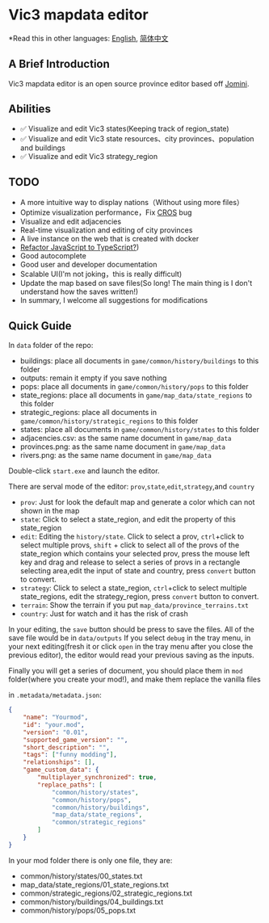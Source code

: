 # Vic3 mapdata editor

\*Read this in other languages: [English](README.md), [简体中文](README.zh-cn.md)

## A Brief Introduction

Vic3 mapdata editor is an open source province editor based off [Jomini](https://github.com/nickbabcock/jomini).

## Abilities

-   ✅ Visualize and edit Vic3 states(Keeping track of region_state)
-   ✅ Visualize and edit Vic3 state resources、city provinces、population and buildings
-   ✅ Visualize and edit Vic3 strategy_region

## TODO

-   A more intuitive way to display nations（Without using more files）
-   Optimize visualization performance，Fix [CROS](https://github.com/Linnest2020/Vic3-mapdata-editor/pull/2#issuecomment-1293482034) bug
-   Visualize and edit adjacencies
-   Real-time visualization and editing of city provinces
-   A live instance on the web that is created with docker
-   [Refactor JavaScript to TypeScript?](https://github.com/Linnest2020/Vic3-mapdata-editor/tree/typescript))
-   Good autocomplete
-   Good user and developer documentation
-   Scalable UI(I'm not joking，this is really difficult)
-   Update the map based on save files(So long! The main thing is I don't understand how the saves written!)
-   In summary, I welcome all suggestions for modifications

## Quick Guide

In `data` folder of the repo:

-   buildings: place all documents in `game/common/history/buildings` to this folder
-   outputs: remain it empty if you save nothing
-   pops: place all documents in `game/common/history/pops` to this folder
-   state_regions: place all documents in `game/map_data/state_regions` to this folder
-   strategic_regions: place all documents in `game/common/history/strategic_regions` to this folder
-   states: place all documents in `game/common/history/states` to this folder
-   adjacencies.csv: as the same name document in `game/map_data`
-   provinces.png: as the same name document in `game/map_data`
-   rivers.png: as the same name document in `game/map_data`

Double-click `start.exe` and launch the editor.

There are serval mode of the editor: `prov`,`state`,`edit`,`strategy`,and `country`

-   `prov`: Just for look the default map and generate a color which can not shown in the map
-   `state`: Click to select a state_region, and edit the property of this state_region
-   `edit`: Editing the `history/state`. Click to select a prov, `ctrl`+click to select multiple provs, `shift` + click to select all of the provs of the state_region which contains your selected prov, press the mouse left key and drag and release to select a series of provs in a rectangle selecting area,edit the input of state and country, press `convert` button to convert.
-   `strategy`: Click to select a state_region, `ctrl`+click to select multiple state_regions, edit the strategy_region, press `convert` button to convert.
-   `terrain`: Show the terrain if you put `map_data/province_terrains.txt`
-   `country`: Just for watch and it has the risk of crash

In your editing, the `save` button should be press to save the files.
All of the save file would be in `data/outputs`
If you select `debug` in the tray menu, in your next editing(fresh it or click `open` in the tray menu after you close the previous editor), the editor would read your previous saving as the inputs.

Finally you will get a series of document, you should place them in `mod` folder(where you create your mod!), and make them replace the vanilla files

in `.metadata/metadata.json`:

```json
{
    "name": "Yourmod",
    "id": "your.mod",
    "version": "0.01",
    "supported_game_version": "",
    "short_description": "",
    "tags": ["funny modding"],
    "relationships": [],
    "game_custom_data": {
        "multiplayer_synchronized": true,
        "replace_paths": [
            "common/history/states",
            "common/history/pops",
            "common/history/buildings",
            "map_data/state_regions",
            "common/strategic_regions"
        ]
    }
}
```

In your mod folder there is only one file, they are:

-   common/history/states/00_states.txt
-   map_data/state_regions/01_state_regions.txt
-   common/strategic_regions/02_strategic_regions.txt
-   common/history/buildings/04_buildings.txt
-   common/history/pops/05_pops.txt
